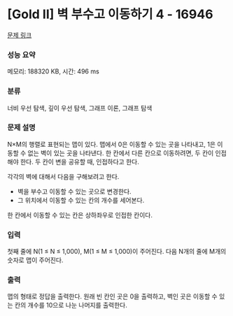 # [Gold II] 벽 부수고 이동하기 4 - 16946 

[문제 링크](https://www.acmicpc.net/problem/16946) 

### 성능 요약

메모리: 188320 KB, 시간: 496 ms

### 분류

너비 우선 탐색, 깊이 우선 탐색, 그래프 이론, 그래프 탐색

### 문제 설명

<p style="user-select: auto;">N×M의 행렬로 표현되는 맵이 있다. 맵에서 0은 이동할 수 있는 곳을 나타내고, 1은 이동할 수 없는 벽이 있는 곳을 나타낸다. 한 칸에서 다른 칸으로 이동하려면, 두 칸이 인접해야 한다. 두 칸이 변을 공유할 때, 인접하다고 한다.</p>

<p style="user-select: auto;">각각의 벽에 대해서 다음을 구해보려고 한다.</p>

<ul style="user-select: auto;">
	<li style="user-select: auto;">벽을 부수고 이동할 수 있는 곳으로 변경한다.</li>
	<li style="user-select: auto;">그 위치에서 이동할 수 있는 칸의 개수를 세어본다.</li>
</ul>

<p style="user-select: auto;">한 칸에서 이동할 수 있는 칸은 상하좌우로 인접한 칸이다.</p>

### 입력 

 <p style="user-select: auto;">첫째 줄에 N(1 ≤ N ≤ 1,000), M(1 ≤ M ≤ 1,000)이 주어진다. 다음 N개의 줄에 M개의 숫자로 맵이 주어진다.</p>

### 출력 

 <p style="user-select: auto;">맵의 형태로 정답을 출력한다. 원래 빈 칸인 곳은 0을 출력하고, 벽인 곳은 이동할 수 있는 칸의 개수를 10으로 나눈 나머지를 출력한다.</p>

